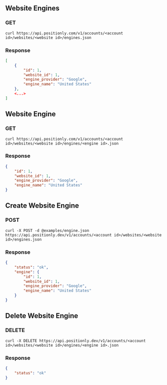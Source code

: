 ## Website Engines

### GET
```shell
curl https://api.positionly.com/v1/accounts/<account id>/websites/<website id>/engines.json
```

### Response
```json
[
    {
        "id": 1,
        "website_id": 1,
        "engine_provider": "Google",
        "engine_name": "United States"
    },
    <...>
]
```

## Website Engine

### GET
```shell
curl https://api.positionly.com/v1/accounts/<account id>/websites/<website id>/engines/<engine id>.json
```

### Response
```json
{
    "id": 1,
    "website_id": 1,
    "engine_provider": "Google",
    "engine_name": "United States"
}
```

## Create Website Engine

### POST
```shell
curl -X POST -d @examples/engine.json https://api.positionly.dev/v1/accounts/<account id>/websites/<website id>/engines.json
```

### Response
```json
{
    "status": "ok",
    "engine": {
        "id": 1,
        "website_id": 1,
        "engine_provider": "Google",
        "engine_name": "United States"
    }
}
```

## Delete Website Engine

### DELETE
```shell
curl -X DELETE https://api.positionly.dev/v1/accounts/<account id>/websites/<website id>/engines/<engine id>.json
```

### Response
```json
{
    "status": "ok"
}
```
